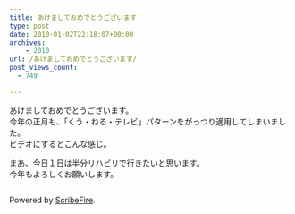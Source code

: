 ```yaml
---
title: あけましておめでとうございます
type: post
date: 2010-01-02T22:18:07+00:00
archives:
    - 2010
url: /あけましておめでとうございます/
post_views_count:
  - 749

---
```

あけましておめでとうございます。  
今年の正月も、「くう・ねる・テレビ」パターンをがっつり適用してしまいました。  
ビデオにするとこんな感じ。

<div class="youtube-video">
</div>

まあ、今日１日は半分リハビリで行きたいと思います。  
今年もよろしくお願いします。

<div class="zemanta-pixie">
  <img class="zemanta-pixie-img" alt="" src="https://i1.wp.com/img.zemanta.com/pixy.gif" data-recalc-dims="1" />
</div>

<p class="scribefire-powered">
  Powered by <a href="http://www.scribefire.com/">ScribeFire</a>.
</p>